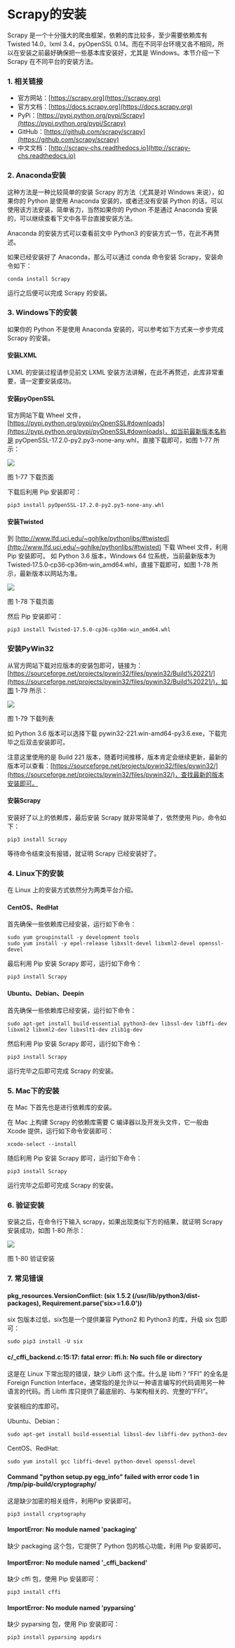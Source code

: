 # Scrapy的安装

Scrapy 是一个十分强大的爬虫框架，依赖的库比较多，至少需要依赖库有 Twisted 14.0，lxml 3.4，pyOpenSSL 0.14。而在不同平台环境又各不相同，所以在安装之前最好确保把一些基本库安装好，尤其是 Windows。本节介绍一下 Scrapy 在不同平台的安装方法。

### 1. 相关链接

* 官方网站：[https://scrapy.org](https://scrapy.org)
* 官方文档：[https://docs.scrapy.org](https://docs.scrapy.org)
* PyPi：[https://pypi.python.org/pypi/Scrapy](https://pypi.python.org/pypi/Scrapy)
* GitHub：[https://github.com/scrapy/scrapy](https://github.com/scrapy/scrapy)
* 中文文档：[http://scrapy-chs.readthedocs.io](http://scrapy-chs.readthedocs.io)

### 2. Anaconda安装

这种方法是一种比较简单的安装 Scrapy 的方法（尤其是对 Windows 来说），如果你的 Python 是使用 Anaconda 安装的，或者还没有安装 Python 的话，可以使用该方法安装，简单省力，当然如果你的 Python 不是通过 Anaconda 安装的，可以继续查看下文中各平台直接安装方法。

Anaconda 的安装方式可以查看前文中 Python3 的安装方式一节，在此不再赘述。

如果已经安装好了 Anaconda，那么可以通过 conda 命令安装 Scrapy，安装命令如下：

```
conda install Scrapy
```

运行之后便可以完成 Scrapy 的安装。

### 3. Windows下的安装

如果你的 Python 不是使用 Anaconda 安装的，可以参考如下方式来一步步完成 Scrapy 的安装。

#### 安装LXML

LXML 的安装过程请参见前文 LXML 安装方法讲解，在此不再赘述，此库非常重要，请一定要安装成功。

#### 安装pyOpenSSL

官方网站下载 Wheel 文件，[https://pypi.python.org/pypi/pyOpenSSL#downloads](https://pypi.python.org/pypi/pyOpenSSL#downloads)，如当前最新版本名称是 pyOpenSSL-17.2.0-py2.py3-none-any.whl，直接下载即可，如图 1-77 所示：

![](./assets/1-77.jpg)

图 1-77 下载页面

下载后利用 Pip 安装即可：

```
pip3 install pyOpenSSL-17.2.0-py2.py3-none-any.whl
```

#### 安装Twisted

到 [http://www.lfd.uci.edu/~gohlke/pythonlibs/#twisted](http://www.lfd.uci.edu/~gohlke/pythonlibs/#twisted) 下载 Wheel 文件，利用 Pip 安装即可。
如 Python 3.6 版本，Windows 64 位系统，当前最新版本为 Twisted‑17.5.0‑cp36‑cp36m‑win_amd64.whl，直接下载即可，如图 1-78 所示，最新版本以网站为准。

![](./assets/1-78.jpg)

图 1-78 下载页面

然后 Pip 安装即可：

```
pip3 install Twisted‑17.5.0‑cp36‑cp36m‑win_amd64.whl
```

### 安装PyWin32

从官方网站下载对应版本的安装包即可，链接为：[https://sourceforge.net/projects/pywin32/files/pywin32/Build%20221/](https://sourceforge.net/projects/pywin32/files/pywin32/Build%20221/)，如图 1-79 所示：

![](./assets/1-79.jpg)

图 1-79 下载列表

如 Python 3.6 版本可以选择下载 pywin32-221.win-amd64-py3.6.exe，下载完毕之后双击安装即可。

注意这里使用的是 Build 221 版本，随着时间推移，版本肯定会继续更新，最新的版本可以查看：[https://sourceforge.net/projects/pywin32/files/pywin32/](https://sourceforge.net/projects/pywin32/files/pywin32/)，查找最新的版本安装即可。

#### 安装Scrapy

安装好了以上的依赖库，最后安装 Scrapy 就非常简单了，依然使用 Pip，命令如下：

```
pip3 install Scrapy
```

等待命令结束没有报错，就证明 Scrapy 已经安装好了。

### 4. Linux下的安装

在 Linux 上的安装方式依然分为两类平台介绍。

#### CentOS、RedHat

首先确保一些依赖库已经安装，运行如下命令：

```
sudo yum groupinstall -y development tools
sudo yum install -y epel-release libxslt-devel libxml2-devel openssl-devel
```

最后利用 Pip 安装 Scrapy 即可，运行如下命令：

```
pip3 install Scrapy
```

#### Ubuntu、Debian、Deepin

首先确保一些依赖库已经安装，运行如下命令：

```
sudo apt-get install build-essential python3-dev libssl-dev libffi-dev libxml2 libxml2-dev libxslt1-dev zlib1g-dev
```

然后利用 Pip 安装 Scrapy 即可，运行如下命令：

```
pip3 install Scrapy
```

运行完毕之后即可完成 Scrapy 的安装。

### 5. Mac下的安装

在 Mac 下首先也是进行依赖库的安装。

在 Mac 上构建 Scrapy 的依赖库需要 C 编译器以及开发头文件，它一般由 Xcode 提供，运行如下命令安装即可：

```
xcode-select --install
```

随后利用 Pip 安装 Scrapy 即可，运行如下命令：

```
pip3 install Scrapy
```

运行完毕之后即可完成 Scrapy 的安装。

### 6. 验证安装

安装之后，在命令行下输入 scrapy，如果出现类似下方的结果，就证明 Scrapy 安装成功，如图 1-80 所示：

![](./assets/1-80.jpg)

图 1-80 验证安装

### 7. 常见错误

#### pkg_resources.VersionConflict: (six 1.5.2 (/usr/lib/python3/dist-packages), Requirement.parse('six>=1.6.0'))

six 包版本过低，six包是一个提供兼容 Python2 和 Python3 的库，升级 six 包即可：

```
sudo pip3 install -U six
```

#### c/_cffi_backend.c:15:17: fatal error: ffi.h: No such file or directory

这是在 Linux 下常出现的错误，缺少 Libffi 这个库。什么是 libffi？“FFI” 的全名是 Foreign Function Interface，通常指的是允许以一种语言编写的代码调用另一种语言的代码。而 Libffi 库只提供了最底层的、与架构相关的、完整的”FFI”。

安装相应的库即可。

Ubuntu、Debian：

```
sudo apt-get install build-essential libssl-dev libffi-dev python3-dev
```

CentOS、RedHat:

```
sudo yum install gcc libffi-devel python-devel openssl-devel
```

#### Command "python setup.py egg_info" failed with error code 1 in /tmp/pip-build/cryptography/

这是缺少加密的相关组件，利用Pip 安装即可。

```
pip3 install cryptography
```

#### ImportError: No module named 'packaging'

缺少 packaging 这个包，它提供了 Python 包的核心功能，利用 Pip 安装即可。

#### ImportError: No module named '_cffi_backend'

缺少 cffi 包，使用 Pip 安装即可：

```
pip3 install cffi  
```

#### ImportError: No module named 'pyparsing'

缺少 pyparsing 包，使用 Pip 安装即可：

```
pip3 install pyparsing appdirs
```

